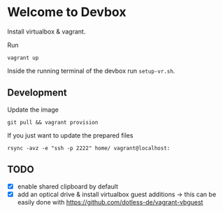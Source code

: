 Welcome to Devbox
=================

Install virtualbox & vagrant.

Run

`vagrant up`

Inside the running terminal of the devbox run `setup-vr.sh`.


Development
-----------

Update the image

```
git pull && vagrant provision
```

If you just want to update the prepared files

```
rsync -avz -e "ssh -p 2222" home/ vagrant@localhost:
```


TODO
----

- [x] enable shared clipboard by default
- [x] add an optical drive & install virtualbox guest additions -> this can be easily done with https://github.com/dotless-de/vagrant-vbguest
